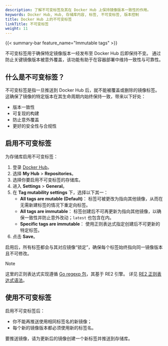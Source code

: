 ```yaml
---
description: 了解不可变标签及其在 Docker Hub 上保持镜像版本一致性的作用。
keywords: Docker Hub, Hub, 存储库内容, 标签, 不可变标签, 版本控制
title: Docker Hub 上的不可变标签
linkTitle: 不可变标签
weight: 11
---
```

{{< summary-bar feature_name="Immutable tags" >}}

不可变标签用于确保特定镜像版本一经发布至 Docker Hub 后即保持不变。
通过防止关键镜像版本被意外覆盖，该功能有助于在容器部署中维持一致性与可靠性。

## 什么是不可变标签？

不可变标签是指一旦推送到 Docker Hub 后，就不能被覆盖或删除的镜像标签。
这确保了镜像的特定版本在其生命周期内始终保持一致，带来以下好处：

- 版本一致性
- 可复现的构建
- 防止意外覆盖
- 更好的安全性与合规性

## 启用不可变标签

为存储库启用不可变标签：

1. 登录 [Docker Hub](https://hub.docker.com)。
2. 选择 **My Hub** > **Repositories**。
3. 选择你要启用不可变标签的存储库。
4. 进入 **Settings** > **General**。
5. 在 **Tag mutability settings** 下，选择以下其一：
   - **All tags are mutable (Default)**：
     标签可被更改为指向其他镜像，从而在无需新建标签的情况下重定向标签。
   - **All tags are immutable**：
     标签创建后不可再更新为指向其他镜像，以确保一致性并防止意外改动；`latest` 也包含在内。
   - **Specific tags are immutable**：
     使用正则表达式指定创建后不可更新的特定标签。
6. 点击 **Save**。

启用后，所有标签都会与其对应镜像“锁定”，确保每个标签始终指向同一镜像版本且不可修改。

> [!NOTE]
> 这里的正则表达式实现遵循 [Go regexp 包](https://pkg.go.dev/regexp)，其基于 RE2 引擎。
> 详见 [RE2 正则表达式语法](https://github.com/google/re2/wiki/Syntax)。

## 使用不可变标签

启用不可变标签后：

- 你不能再推送使用相同标签名的新镜像；
- 每个新的镜像版本都必须使用新的标签名。

要推送镜像，请为更新后的镜像创建一个新标签并推送到存储库。










